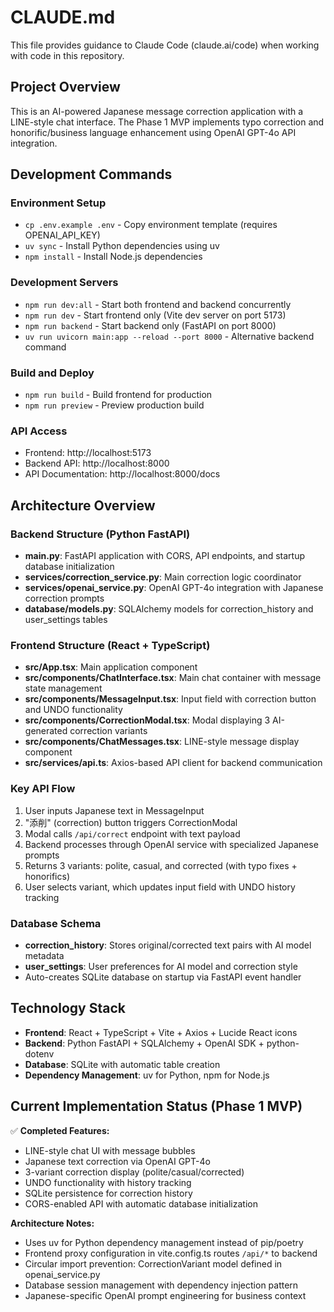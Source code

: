 # CLAUDE.md

This file provides guidance to Claude Code (claude.ai/code) when working with code in this repository.

## Project Overview

This is an AI-powered Japanese message correction application with a LINE-style chat interface. The Phase 1 MVP implements typo correction and honorific/business language enhancement using OpenAI GPT-4o API integration.

## Development Commands

### Environment Setup
- `cp .env.example .env` - Copy environment template (requires OPENAI_API_KEY)
- `uv sync` - Install Python dependencies using uv
- `npm install` - Install Node.js dependencies

### Development Servers
- `npm run dev:all` - Start both frontend and backend concurrently
- `npm run dev` - Start frontend only (Vite dev server on port 5173)
- `npm run backend` - Start backend only (FastAPI on port 8000)
- `uv run uvicorn main:app --reload --port 8000` - Alternative backend command

### Build and Deploy
- `npm run build` - Build frontend for production
- `npm run preview` - Preview production build

### API Access
- Frontend: http://localhost:5173
- Backend API: http://localhost:8000
- API Documentation: http://localhost:8000/docs

## Architecture Overview

### Backend Structure (Python FastAPI)
- **main.py**: FastAPI application with CORS, API endpoints, and startup database initialization
- **services/correction_service.py**: Main correction logic coordinator
- **services/openai_service.py**: OpenAI GPT-4o integration with Japanese correction prompts
- **database/models.py**: SQLAlchemy models for correction_history and user_settings tables

### Frontend Structure (React + TypeScript)
- **src/App.tsx**: Main application component
- **src/components/ChatInterface.tsx**: Main chat container with message state management
- **src/components/MessageInput.tsx**: Input field with correction button and UNDO functionality
- **src/components/CorrectionModal.tsx**: Modal displaying 3 AI-generated correction variants
- **src/components/ChatMessages.tsx**: LINE-style message display component
- **src/services/api.ts**: Axios-based API client for backend communication

### Key API Flow
1. User inputs Japanese text in MessageInput
2. "添削" (correction) button triggers CorrectionModal
3. Modal calls `/api/correct` endpoint with text payload
4. Backend processes through OpenAI service with specialized Japanese prompts
5. Returns 3 variants: polite, casual, and corrected (with typo fixes + honorifics)
6. User selects variant, which updates input field with UNDO history tracking

### Database Schema
- **correction_history**: Stores original/corrected text pairs with AI model metadata
- **user_settings**: User preferences for AI model and correction style
- Auto-creates SQLite database on startup via FastAPI event handler

## Technology Stack

- **Frontend**: React + TypeScript + Vite + Axios + Lucide React icons
- **Backend**: Python FastAPI + SQLAlchemy + OpenAI SDK + python-dotenv
- **Database**: SQLite with automatic table creation
- **Dependency Management**: uv for Python, npm for Node.js

## Current Implementation Status (Phase 1 MVP)

✅ **Completed Features:**
- LINE-style chat UI with message bubbles
- Japanese text correction via OpenAI GPT-4o
- 3-variant correction display (polite/casual/corrected)
- UNDO functionality with history tracking
- SQLite persistence for correction history
- CORS-enabled API with automatic database initialization

**Architecture Notes:**
- Uses uv for Python dependency management instead of pip/poetry
- Frontend proxy configuration in vite.config.ts routes `/api/*` to backend
- Circular import prevention: CorrectionVariant model defined in openai_service.py
- Database session management with dependency injection pattern
- Japanese-specific OpenAI prompt engineering for business context